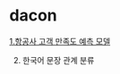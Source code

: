 # dacon
[1.항공사 고객 만족도 예측 모델](https://github.com/suhyehye/dacon/tree/main/1.%ED%95%AD%EA%B3%B5%EC%82%AC%20%EA%B3%A0%EA%B0%9D%EB%A7%8C%EC%A1%B1%EB%8F%84%20%EC%98%88%EC%B8%A1) 
  
2. 한국어 문장 관계 분류 
